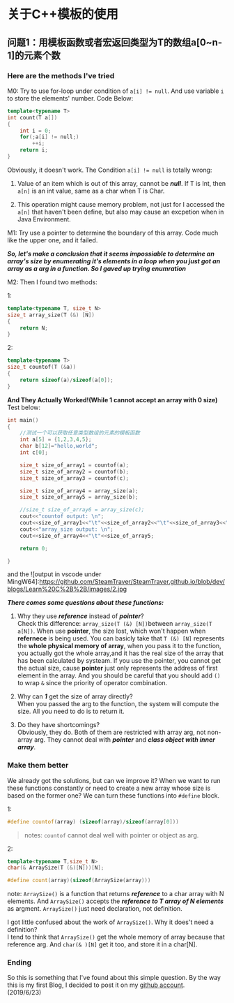 # 关于C++模板的使用

## 问题1：用模板函数或者宏返回类型为T的数组a[0~n-1]的元素个数

### Here are the methods I've tried

M0: Try to use for-loop under condition of `a[i] != null`. And use variable `i` to store the elements' number. Code Below:  

```c++
template<typename T>
int count(T a[])
{
    int i = 0;
    for(;a[i] != null;)
        ++i;
    return i;
}
```

Obviously, it doesn't work. The Condition `a[i] != null` is totally wrong:  

1. Value of an item which is out of this array, cannot be ***null***. If T is Int, then `a[n]` is an int value, same as a char when T is Char.

2. This operation might cause memory problem, not just for I accessed the `a[n]` that haven't been define, but also may cause an excpetion when in Java Environment.

M1: Try use a pointer to determine the boundary of this array. Code much like the upper one, and it failed.  

***So, let's make a conclusion that it seems impossiable to determine an array's size by enumerating it's elements in a loop when you just got an array as a arg in a function. So I gaved up trying enumration***

M2: Then I found two methods:  

1:

```c++
template<typename T, size_t N>
size_t array_size(T (&) [N])
{
    return N;
}
```

2:

```c++
template<typename T>
size_t countof(T (&a))
{
    return sizeof(a)/sizeof(a[0]);
}
```

**And They Actually Worked!(While 1 cannot accept an array with 0 size)** Test below:  

```c++
int main()
{
    //测试一个可以获取任意类型数组的元素的模板函数
    int a[5] = {1,2,3,4,5};
    char b[12]="hello,world";
    int c[0];

    size_t size_of_array1 = countof(a);
    size_t size_of_array2 = countof(b);
    size_t size_of_array3 = countof(c);

    size_t size_of_array4 = array_size(a);
    size_t size_of_array5 = array_size(b);

    //size_t size_of_array6 = array_size(c);
    cout<<"countof output: \n";
    cout<<size_of_array1<<"\t"<<size_of_array2<<"\t"<<size_of_array3<<"\n";
    cout<<"array_size output: \n";
    cout<<size_of_array4<<"\t"<<size_of_array5;

    return 0;

}
```

and the ![output in vscode under MingW64]:<https://github.com/SteamTraver/SteamTraver.github.io/blob/dev/blogs/Learn%20C%2B%2B/images/2.jpg>  

***There comes some questions about these functions:***  

1. Why they use ***reference*** instead of ***pointer***?  
Check this difference: `array_size(T (&) [N])`between `array_size(T a[N])`. When use **pointer**, the size lost, which won't happen when **refernece** is being used. You can basicly take that `T (&) [N]` represents the **whole physical memory of array**, when you pass it to the function, you actually got the whole array,and it has the real size of the array that has been calculated by systeam. If you use the pointer, you cannot get the actual size, cause **pointer** just only represents the address of first element in the array. And you should be careful that you should add `()` to wrap `&` since the priority of operator combination.  

2. Why can ***1*** get the size of array directly?  
When you passed the arg to the function, the system will compute the size. All you need to do is to return it.

3. Do they have shortcomings?  
Obviously, they do. Both of them are restricted with array arg, not non-array arg. They cannot deal  with ***pointer*** and ***class object with inner array***.

### Make them better

We already got the solutions, but can we improve it? When we want to run these functions constantly or need to create a new array whose size is based on the former one? We can turn these functions into `#define` block.  

1:  

```c++
#define countof(array) (sizeof(array)/sizeof(array[0]))
```

>notes: `countof` cannot deal well with pointer or object as arg.  

2:  

```c++
template<typename T,size_t N>
char(& ArraySize(T (&)[N]))[N];

#define count(array)(sizeof(ArraySize(array)))

```

note: `ArraySize()` is a function that returns ***reference*** to a char array with N elements. And `ArraySize()` accepts the ***reference to T array of N elements*** as argment. `ArraySize()` just need declaration, not definition.  

I got little confused about the work of `ArraySize()`. Why it does't need a definition?  
I tend to think that `ArraySize()` get the whole memory of array because that reference arg. And `char(& )[N]` get it too, and store it in a char[N].  

### Ending

So this is something that I've found about this simple question. By the way this is my first Blog, I decided to post it on my [github account](https://github.com/steamtraver).  
(2019/6/23)  

